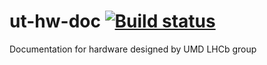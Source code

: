 # ut-hw-doc [![Build status](https://travis-ci.com/umd-lhcb/ut-hw-doc.svg?build)](https://travis-ci.com/umd-lhcb)
Documentation for hardware designed by UMD LHCb group
